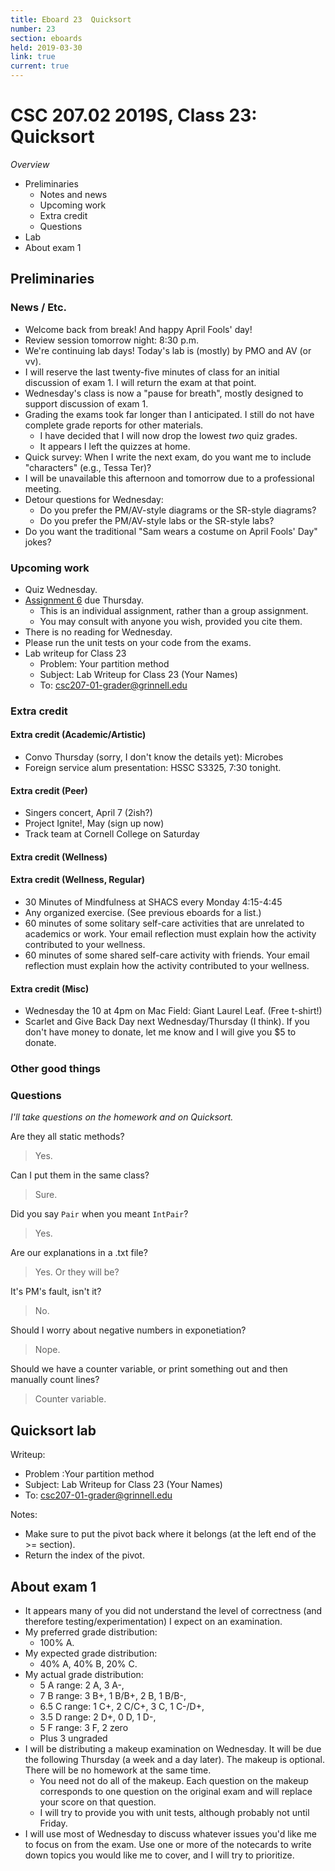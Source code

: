 ```yaml
---
title: Eboard 23  Quicksort
number: 23
section: eboards
held: 2019-03-30
link: true
current: true
---
```

CSC 207.02 2019S, Class 23:  Quicksort
======================================

_Overview_

* Preliminaries
    * Notes and news
    * Upcoming work
    * Extra credit
    * Questions
* Lab
* About exam 1

Preliminaries
-------------

### News / Etc.

* Welcome back from break!  And happy April Fools' day!
* Review session tomorrow night: 8:30 p.m.
* We're continuing lab days!  Today's lab is (mostly) by PMO and AV (or vv).
* I will reserve the last twenty-five minutes of class for an initial 
  discussion of exam 1.  I will return the exam at that point.
* Wednesday's class is now a "pause for breath", mostly designed to
  support discussion of exam 1.
* Grading the exams took far longer than I anticipated.  I still do not
  have complete grade reports for other materials.
    * I have decided that I will now drop the lowest *two* quiz grades.
    * It appears I left the quizzes at home.
* Quick survey: When I write the next exam, do you want me to include
  "characters" (e.g., Tessa Ter)?
* I will be unavailable this afternoon and tomorrow due to a professional 
  meeting.
* Detour questions for Wednesday:
    * Do you prefer the PM/AV-style diagrams or the SR-style diagrams?
    * Do you prefer the PM/AV-style labs or the SR-style labs?
* Do you want the traditional "Sam wears a costume on April Fools' Day" jokes?

### Upcoming work

* Quiz Wednesday.
* [Assignment 6](../assignments/assignment06) due Thursday.
    * This is an individual assignment, rather than a group assignment.
    * You may consult with anyone you wish, provided you cite them.
* There is no reading for Wednesday.
* Please run the unit tests on your code from the exams.
* Lab writeup for Class 23
    * Problem: Your partition method
    * Subject: Lab Writeup for Class 23 (Your Names)
    * To: csc207-01-grader@grinnell.edu

### Extra credit

#### Extra credit (Academic/Artistic)

* Convo Thursday (sorry, I don't know the details yet): Microbes
* Foreign service alum presentation: HSSC S3325, 7:30 tonight.

#### Extra credit (Peer)

* Singers concert, April 7 (2ish?)
* Project Ignite!, May (sign up now)
* Track team at Cornell College on Saturday

#### Extra credit (Wellness)

#### Extra credit (Wellness, Regular)

* 30 Minutes of Mindfulness at SHACS every Monday 4:15-4:45
* Any organized exercise.  (See previous eboards for a list.)
* 60 minutes of some solitary self-care activities that are unrelated to 
  academics or work.  Your email reflection must explain how
  the activity contributed to your wellness.
* 60 minutes of some shared self-care activity with friends.  Your email 
  reflection must explain how the activity contributed to your wellness.

#### Extra credit (Misc)

* Wednesday the 10 at 4pm on Mac Field: Giant Laurel Leaf.  (Free t-shirt!)
* Scarlet and Give Back Day next Wednesday/Thursday (I think).  If you
  don't have money to donate, let me know and I will give you $5 to donate.

### Other good things

### Questions

_I'll take questions on the homework and on Quicksort._

Are they all static methods?

> Yes.

Can I put them in the same class?

> Sure.

Did you say `Pair` when you meant `IntPair`?

> Yes.

Are our explanations in a .txt file?

> Yes.  Or they will be?

It's PM's fault, isn't it?

> No.

Should I worry about negative numbers in exponetiation?

> Nope.

Should we have a counter variable, or print something out and then
manually count lines?

> Counter variable.

Quicksort lab
-------------

Writeup:

* Problem :Your partition method
* Subject: Lab Writeup for Class 23 (Your Names)
* To: csc207-01-grader@grinnell.edu

Notes:

* Make sure to put the pivot back where it belongs (at the left end of
  the >= section).
* Return the index of the pivot.

About exam 1
------------

* It appears many of you did not understand the level of correctness
  (and therefore testing/experimentation) I expect on an examination.
* My preferred grade distribution:
    * 100% A.
* My expected grade distribution: 
    * 40% A, 40% B, 20% C.
* My actual grade distribution: 
    * 5 A range: 2 A, 3 A-, 
    * 7 B range: 3 B+, 1 B/B+, 2 B, 1 B/B-, 
    * 6.5 C range: 1 C+, 2 C/C+, 3 C, 1 C-/D+, 
    * 3.5 D range: 2 D+, 0 D, 1 D-, 
    * 5 F range: 3 F, 2 zero
    * Plus 3 ungraded
* I will be distributing a makeup examination on Wednesday.  It will be
  due the following Thursday (a week and a day later).  The makeup is
  optional.  There will be no homework at the same time.
    * You need not do all of the makeup.  Each question on the makeup
      corresponds to one question on the original exam and will replace
      your score on that question.
    * I will try to provide you with unit tests, although probably not
      until Friday.
* I will use most of Wednesday to discuss whatever issues you'd like 
  me to focus on from the exam.  Use one or more of the notecards to
  write down topics you would like me to cover, and I will try to 
  prioritize.
